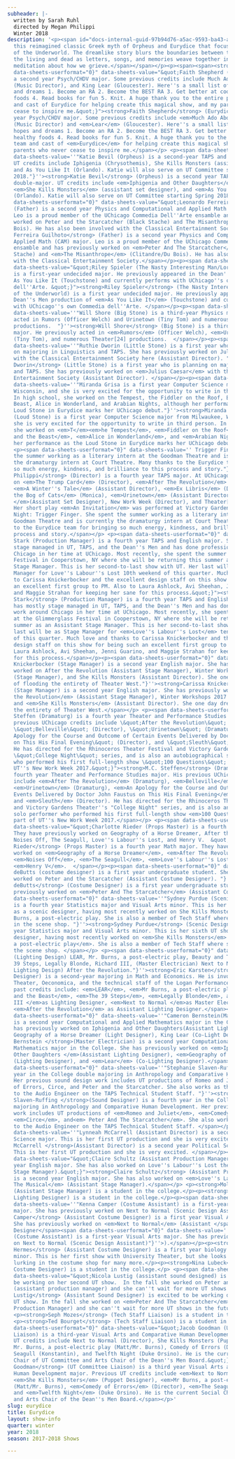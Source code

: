 ```yaml
---
subheader: |-
  written by Sarah Ruhl
  directed by Megan Philippi
  Winter 2018
description: '<p><span id="docs-internal-guid-97b94d76-a5ac-9593-ba43-a34335f38174"><span>Encounter
  this reimagined classic Greek myth of Orpheus and Eurydice that focuses on the challenges
  of the Underworld. The dreamlike story blurs the boundaries between the world of
  the living and dead as letters, songs, and memories weave together in a striking
  meditation about how we grieve.</span></span></p><p><span><span><strong><em>CAST</em></strong></span></span></p><p><span
  data-sheets-userformat="0}" data-sheets-value="&quot;Faith Shepherd (Eurydice) is
  a second year Psych/CHDV major. Some previous credits include Much Ado About Nothing
  (Music Director), and King Lear (Gloucester). Here''s a small list of current hopes
  and dreams 1. Become an RA 2. Become the BEST RA 3. Get better at cooking healthy
  foods 4. Read books for fun 5. Knit. A huge thank you to the entire production team
  and cast of Eurydice for helping create this magical show, and my parents who never
  cease to inspire me.&quot;}"><strong>Faith Shepherd</strong> (Eurydice) is a second
  year Psych/CHDV major. Some previous credits include <em>Much Ado About Nothing</em>
  (Music Director) and <em>Lear</em> (Gloucester). Here''s a small list of current
  hopes and dreams 1. Become an RA 2. Become the BEST RA 3. Get better at cooking
  healthy foods 4. Read books for fun 5. Knit. A huge thank you to the entire production
  team and cast of <em>Eurydice</em> for helping create this magical show, and my
  parents who never cease to inspire me.</span></p> <p><span data-sheets-userformat="0}"
  data-sheets-value=''"Katie Bevil (Orpheus) is a second-year TAPS and French double-major.
  UT credits include Iphigenia (Chrysothemis), She Kills Monsters (assistant set designer),
  and As You Like It (Orlando). Katie will also serve on UT Committee starting Spring
  2018."}''><strong>Katie Bevil</strong> (Orpheus) is a second year TAPS and French
  double-major. UT credits include <em>Iphigenia and Other Daughters</em> (Chrysothemis),
  <em>She Kills Monsters</em> (assistant set designer), and <em>As You Like It</em>
  (Orlando). Katie will also serve on UT Committee starting Spring 2018.</span></p><p><span
  data-sheets-userformat="0}" data-sheets-value="&quot;Leonardo Ferreira Guilhoto
  (Father) is a second year Physics and Computational and Applied Math (CAM) major.
  Leo is a proud member of the UChicago Commedia Dell''Arte ensamble and has previously
  worked on Peter and the Starcatcher (Black Stache) and The Misanthrope (Clitandre/Du
  Bois). He has also been involved with the Classical Entertainment Society.&quot;}"><strong>Leonardo
  Ferreira Guilhoto</strong> (Father) is a second year Physics and Computational and
  Applied Math (CAM) major. Leo is a proud member of the UChicago Commedia Dell''Arte
  ensamble and has previously worked on <em>Peter And The Starcatcher</em> (Black
  Stache) and <em>The Misanthrope</em> (Clitandre/Du Bois). He has also been involved
  with the Classical Entertainment Society.</span></p><p><span data-sheets-userformat="0}"
  data-sheets-value="&quot;Riley Spieler (The Nasty Interesting Man/Lord of the Underworld)
  is a first-year undecided major. He previously appeared in the Dean''s Men production
  As You Like It (Touchstone) and currently performs with UChicago''s own Commedia
  dell''Arte. &quot;}"><strong>Riley Spieler</strong> (The Nasty Interesting Man/Lord
  of the Underworld) is a first year undecided major. He previously appeared in the
  Dean''s Men production of <em>As You Like It</em> (Touchstone) and currently performs
  with UChicago''s own Commedia dell''Arte. </span></p><p><span data-sheets-userformat="0}"
  data-sheets-value=''"Will Shore (Big Stone) is a third-year Physics major.  He previously
  acted in Rumors (Officer Welch) and Urinetown (Tiny Tom) and numerous Theater[24]
  productions.  "}''><strong>Will Shore</strong> (Big Stone) is a third year Physics
  major. He previously acted in <em>Rumors</em> (Officer Welch), <em>Urinetown</em>
  (Tiny Tom), and numerous Theater[24] productions.  </span></p><p><span data-sheets-userformat="0}"
  data-sheets-value=''"Ruthie Dworin (Little Stone) is a first year who is planning
  on majoring in Linguistics and TAPS. She has previously worked on Julius Caesar
  with the Classical Entertainment Society here (Assistant Director). "}''><strong>Ruthie
  Dworin</strong> (Little Stone) is a first year who is planning on majoring in Linguistics
  and TAPS. She has previously worked on <em>Julius Caesar</em> with the Classical
  Entertainment Society (Assistant Director). </span></p><p><span data-sheets-userformat="0}"
  data-sheets-value=''"Miranda Grisa is a first year Computer Science major from Milwaukee,
  Wisconsin, and she is very excited for the opportunity to write in third person.
  In high school, she worked on the Tempest, the Fiddler on the Roof, Beauty and the
  Beast, Alice in Wonderland, and Arabian Nights, although her performance as the
  Loud Stone in Eurydice marks her UChicago debut."}''><strong>Miranda Grisa</strong>
  (Loud Stone) is a first year Computer Science major from Milwaukee, Wisconsin, and
  she is very excited for the opportunity to write in third person. In high school,
  she worked on <em>T</em><em>he Tempest</em>, <em>Fiddler on the Roof</em>, <em>Beauty
  and the Beast</em>, <em>Alice in Wonderland</em>, and <em>Arabian Nights</em>, although
  her performance as the Loud Stone in Eurydice marks her UChicago debut.</span></p><p><span><span><strong><em>CREW</em></strong></span></span></p>
  <p><span data-sheets-userformat="0}" data-sheets-value='' Trigger Finger. She spent
  the summer working as a literary intern at the Goodman Theatre and is currently
  the dramaturgy intern at Court Theatre. Many thanks to the Eurydice team for bringing
  so much energy, kindness, and brilliance to this process and story."}''><strong>Megan
  Philippi</strong> (Director) is a fourth year TAPS major. At UChicago, she has worked
  on <em>The Trump Card</em> (Director), <em>After The Revolution</em> (Director),
  <em>A Winter''s Tale</em> (Assistant Director), <em>Ex Libris</em> (Director), <em>By
  the Bog of Cats</em> (Monica), <em>Urinetown</em> (Assistant Director),<em> Endgame
  </em>(Assistant Set Designer), New Work Week (Director), and Theater[24] (Writer).
  Her short play <em>An Invitation</em> was performed at Victory Gardens''s College
  Night: Trigger Finger. She spent the summer working as a literary intern at the
  Goodman Theatre and is currently the dramaturgy intern at Court Theatre. Many thanks
  to the Eurydice team for bringing so much energy, kindness, and brilliance to this
  process and story.</span></p> <p><span data-sheets-userformat="0}" data-sheets-value="&quot;Sarah
  Stark (Production Manager) is a fourth year TAPS and English major. She has mostly
  stage managed in UT, TAPS, and the Dean''s Men and has done professional work around
  Chicago in her time at UChicago. Most recently, she spent the summer at the Glimmerglass
  Festival in Cooperstown, NY where she will be returning this summer as an Assistant
  Stage Manager. This is her second-to-last show with UT. Her last will be as Stage
  Manager for Love''s Labour''s Lost 10th weekend of this quarter. Much love and thanks
  to Carissa Knickerbocker and the excellent design staff on this show for being such
  an excellent first group to PM. Also to Laura Ashlock, Avi Sheehan, Jenni Guarino,
  and Maggie Strahan for keeping her sane for this process.&quot;}"><strong>Sarah
  Stark</strong> (Production Manager) is a fourth year TAPS and English major. She
  has mostly stage managed in UT, TAPS, and the Dean''s Men and has done professional
  work around Chicago in her time at UChicago. Most recently, she spent the summer
  at the Glimmerglass Festival in Cooperstown, NY where she will be returning this
  summer as an Assistant Stage Manager. This is her second-to-last show with UT. Her
  last will be as Stage Manager for <em>Love''s Labour''s Lost</em> tenth weekend
  of this quarter. Much love and thanks to Carissa Knickerbocker and the excellent
  design staff on this show for being such an excellent first group to PM. Also to
  Laura Ashlock, Avi Sheehan, Jenni Guarino, and Maggie Strahan for keeping her sane
  for this process.</span></p><p><span data-sheets-userformat="0}" data-sheets-value=''"Carissa
  Knickerbocker (Stage Manager) is a second year English major. She has previously
  worked on After the Revolution (Assistant Stage Manager), Winter Workshops 2017
  (Stage Manager), and She Kills Monsters (Assistant Director). She one day dreams
  of flooding the entirety of Theater West."}''><strong>Carissa Knickerbocker</strong>
  (Stage Manager) is a second year English major. She has previously worked on <em>After
  the Revolution</em> (Assistant Stage Manager), Winter Workshops 2017 (Stage Manager),
  and <em>She Kills Monsters</em> (Assistant Director). She one day dreams of flooding
  the entirety of Theater West.</span></p> <p><span data-sheets-userformat="0}" data-sheets-value="&quot;M.C.
  Steffen (Dramaturg) is a fourth year Theater and Performance Studies major. His
  previous UChicago credits include \&quot;After the Revolution\&quot; (Dramaturg),
  \&quot;Belleville\&quot; (Director), \&quot;Urinetown\&quot; (Dramaturg), \&quot;An
  Apology for the Course and Outcome of Certain Events Delivered by Doctor John Faustus
  on This His Final Evening\&quot; (Director), and \&quot;Sleuth\&quot; (Director).
  He has directed for the Rhinoceros Theater Festival and Victory Gardens Theater''s
  \&quot;College Night\&quot; series, and is also an autobiographical solo performer
  who performed his first full-length show \&quot;100 Questions\&quot; as part of
  UT''s New Work Week 2017.&quot;}"><strong>M.C. Steffen</strong> (Dramaturg) is a
  fourth year Theater and Performance Studies major. His previous UChicago credits
  include <em>After The Revolution</em> (Dramaturg), <em>Belleville</em> (Director),
  <em>Urinetown</em> (Dramaturg), <em>An Apology for the Course and Outcome of Certain
  Events Delivered by Doctor John Faustus on This His Final Evening</em> (Director),
  and <em>Sleuth</em> (Director). He has directed for the Rhinoceros Theater Festival
  and Victory Gardens Theater''s "College Night" series, and is also an autobiographical
  solo performer who performed his first full-length show <em>100 Questions</em> as
  part of UT''s New Work Week 2017.</span></p> <p><span data-sheets-userformat="0}"
  data-sheets-value="&quot;Charlotte Rieder (Props Master) is a fourth year math major.
  They have previously worked on Geography of a Horse Dreamer, After the Revolution,
  Noises Off, The Seagull, Love''s Labour''s Lost, and Henry V.  &quot;}"><strong>Charlotte
  Rieder</strong> (Props Master) is a fourth year Math major. They have previously
  worked on <em>Geography of a Horse Dreamer</em>, <em>After The Revolution</em>,
  <em>Noises Off</em>, <em>The Seagull</em>, <em>Love''s Labour''s Lost</em>, and
  <em>Henry V</em>.  </span></p><p><span data-sheets-userformat="0}" data-sheets-value=''"Ashby
  deButts (costume designer) is a first year undergraduate student. She has previously
  worked on Peter and the Starcatcher (Assistant Costume Designer). "}''><strong>Ashby
  deButts</strong> (Costume Designer) is a first year undergraduate student. She has
  previously worked on <em>Peter And The Starcatcher</em> (Assistant Costume Designer). </span></p><p><span
  data-sheets-userformat="0}" data-sheets-value=''"Sydney Purdue (Scenic Designer)
  is a fourth year Statistics major and Visual Arts minor. This is her sixth UT show
  as a scenic designer, having most recently worked on She Kills Monsters and Mr.
  Burns, a post-electric play. She is also a member of Tech Staff where she works
  in the scene shop. "}''><strong>Sydney Purdue</strong> (Scenic Designer) is a fourth
  year Statistics major and Visual Arts minor. This is her sixth UT show as a scenic
  designer, having most recently worked on <em>She Kills Monsters</em> and <em>Mr Burns,
  a post-electric play</em>. She is also a member of Tech Staff where she works in
  the scene shop. </span></p> <p><span data-sheets-userformat="0}" data-sheets-value=''
  (Lighting Design) LEAR, Mr. Burns, a post-electric play, Beauty and The Beast, The
  39 Steps, Legally Blonde, Richard III, (Master Electrician) Next to Normal, (Assistant
  Lighting Design) After the Revolution."}''><strong>Eric Karsten</strong> (Lighting
  Designer) is a second-year majoring in Math and Economics. He is involved with University
  Theater, Oeconomica, and the technical staff of the Logan Performance Hall. His
  past credits include: <em>LEAR</em>, <em>Mr Burns, a post-electric play</em>, <em>Beauty
  and the Beast</em>, <em>The 39 Steps</em>, <em>Legally Blonde</em>, and <em>Richard
  III </em>as Lighting Designer, <em>Next to Normal </em>as Master Electrician, and
  <em>After the Revolution</em> as Assistant Lighting Designer.</span></p> <p><span
  data-sheets-userformat="0}" data-sheets-value=''"Cameron Bernstein(Master Electrician)
  is a second year Computational and Applied Mathematics major in the College. She
  has previously worked on Iphigenia and Other Daughters(Assistant Light Designer),
  Geography of a Horse Dreamer (Light Designer), King Lear (Co-Light Designer)."}''><strong>Cameron
  Bernstein </strong>(Master Electrician) is a second year Computational and Applied
  Mathematics major in the College. She has previously worked on <em>Iphigenia and
  Other Daughters </em>(Assistant Lighting Designer), <em>Geography of a Horse Dreamer</em>
  (Lighting Designer), and <em>Lear</em> (Co-Lighting Designer).</span></p><p><span
  data-sheets-userformat="0}" data-sheets-value=''"Stephanie Slaven-Ruffing is a 4th
  year in the College double majoring in Anthropology and Comparative Human Development.
  Her previous sound design work includes UT productions of Romeo and Juliet, Comedy
  of Errors, Circe, and Peter and the Starcatcher. She also works as the Assistant
  to the Audio Engineer on the TAPS Technical Student Staff. "}''><strong>Stephanie
  Slaven-Ruffing </strong>(Sound Designer) is a fourth year in the College double
  majoring in Anthropology and Comparative Human Development. Her previous sound design
  work includes UT productions of <em>Romeo and Juliet</em>, <em>Comedy of Errors</em>,
  <em>Circe</em>, and<em> Peter And The Starcatcher</em>. She also works as the Assistant
  to the Audio Engineer on the TAPS Technical Student Staff. </span></p><p><span data-sheets-userformat="0}"
  data-sheets-value=''"Lynneah McCarrell (Assistant Director) is a second year Political
  Science major. This is her first UT production and she is very excited. "}''><strong>Lynneah
  McCarrell </strong>(Assistant Director) is a second year Political Science major.
  This is her first UT production and she is very excited. </span></p><p><span data-sheets-userformat="0}"
  data-sheets-value="&quot;Claire Schultz (Assistant Production Manager) is a second
  year English major. She has also worked on Love''s Labour''s Lost the Musical (Assistant
  Stage Manager).&quot;}"><strong>Claire Schultz</strong> (Assistant Production Manager)
  is a second year English major. She has also worked on <em>Love''s Labour''s Lost:
  The Musical</em> (Assistant Stage Manager).</span></p> <p><strong>Molly Bridges</strong>
  (Assistant Stage Manager) is a student in the college.</p><p><strong>Helen Malley</strong> (Assistant
  Lighting Designer) is a student in the college.</p><p><span data-sheets-userformat="0}"
  data-sheets-value=''"Kenna Camper (Costume Assistant) is a first-year Visual Arts
  major. She has previously worked on Next to Normal (Scenic Design Assistant)"}''><strong>Kenna
  Camper</strong> (Assistant Costume Designer) is a first year Visual Arts major.
  She has previously worked on <em>Next to Normal</em> (Assistant </span><span>Scenic
  Designer</span><span data-sheets-userformat="0}" data-sheets-value=''"Kenna Camper
  (Costume Assistant) is a first-year Visual Arts major. She has previously worked
  on Next to Normal (Scenic Design Assistant)"}''>).</span></p><p><strong>Lillian
  Hermes</strong> (Assistant Costume Designer) is a first year biology major and music
  minor. This is her first show with University Theater, but she looks forward to
  lurking in the costume shop for many more.</p><p><strong>Nina Lubeck</strong> (Assistant
  Costume Designer) is a student in the college.</p> <p><span data-sheets-userformat="0}"
  data-sheets-value="&quot;Nicola Lustig (assistant sound designed) is excited to
  be working on her second UT show.  In the fall she worked on Peter and the Starcatcher
  (assistant production manager) and she can''t wait for more UT shows in the future!&quot;}"><strong>Nicola
  Lustig</strong> (Assistant Sound Designer) is excited to be working on her second
  UT show. In the fall she worked on <em>Peter And The Starcatcher</em> (Assistant
  Production Manager) and she can''t wait for more UT shows in the future!</span></p>
  <p><strong>Seph Mozes</strong> (Tech Staff Liaison) is a student in the college.</p>
  <p><strong>Ted Bourget</strong> (Tech Staff Liaison) is a student in the college.</p><p><span
  data-sheets-userformat="0}" data-sheets-value="&quot;Jacob Goodman (UT Committee
  Liaison) is a third-year Visual Arts and Comparative Human Development major. Previous
  UT credits include Next to Normal (Director), She Kills Monsters (Puppet Designer),
  Mr. Burns, a post-electric play (Matt/Mr. Burns), Comedy of Errors (Director), The
  Seagull (Konstantin), and Twelfth Night (Duke Orsino). He is the current Social
  Chair of UT Committee and Arts Chair of the Dean''s Men Board.&quot;}"><strong>Jacob
  Goodman</strong> (UT Committee Liaison) is a third year Visual Arts and Comparative
  Human Development major. Previous UT credits include <em>Next to Normal</em> (Director),
  <em>She Kills Monsters</em> (Puppet Designer), <em>Mr Burns, a post-electric play</em>
  (Matt/Mr. Burns), <em>Comedy of Errors</em> (Director), <em>The Seagull</em> (Konstantin),
  and <em>Twelfth Night</em> (Duke Orsino). He is the current Social Chair of UT Committee
  and Arts Chair of the Dean''s Men Board.</span></p>'
slug: eurydice
title: Eurydice
layout: show-info
quarter: winter
year: 2018
season: 2017-2018 Shows

---
```

